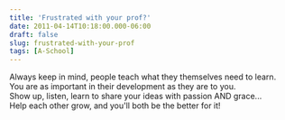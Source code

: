 ```yaml
---
title: 'Frustrated with your prof?'
date: 2011-04-14T10:18:00.000-06:00
draft: false
slug: frustrated-with-your-prof
tags: [A-School]
---
```


Always keep in mind, people teach what they themselves need to learn.  
You are as important in their development as they are to you.  
Show up, listen, learn to share your ideas with passion AND grace...  
Help each other grow, and you'll both be the better for it!
